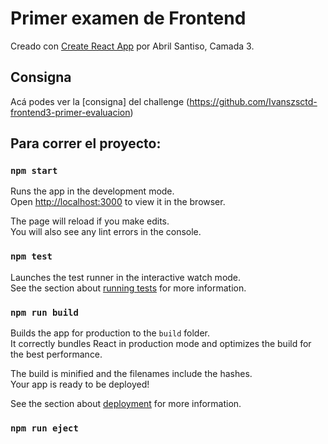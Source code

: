 # Primer examen de Frontend

Creado con [Create React App](https://github.com/facebook/create-react-app) por Abril Santiso, Camada 3.

## Consigna

Acá podes ver la [consigna] del challenge (https://github.com/Ivanszsctd-frontend3-primer-evaluacion)

## Para correr el proyecto:

### `npm start`

Runs the app in the development mode.\
Open [http://localhost:3000](http://localhost:3000) to view it in the browser.

The page will reload if you make edits.\
You will also see any lint errors in the console.

### `npm test`

Launches the test runner in the interactive watch mode.\
See the section about [running tests](https://facebook.github.io/create-react-app/docs/running-tests) for more information.

### `npm run build`

Builds the app for production to the `build` folder.\
It correctly bundles React in production mode and optimizes the build for the best performance.

The build is minified and the filenames include the hashes.\
Your app is ready to be deployed!

See the section about [deployment](https://facebook.github.io/create-react-app/docs/deployment) for more information.

### `npm run eject`

